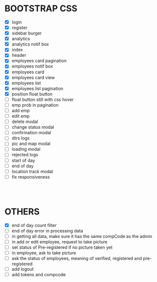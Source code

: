# BOOTSTRAP CSS

- [x] login
- [x] register
- [x] sidebar burger
- [x] analytics
- [x] analytics notif box
- [x] index
- [x] header
- [x] employees card pagination
- [x] employees notif box
- [x] employees card
- [x] employees card view
- [x] employees list
- [x] employees list pagination
- [x] position float button
- [ ] float button still with css hover
- [ ] emp prob in pagination
- [ ] add emp
- [ ] edit emp
- [ ] delete modal
- [ ] change status modal
- [ ] confirmation modal
- [ ] dtrs logs
- [ ] pic and map modal
- [ ] loading modal
- [ ] rejected logs
- [ ] start of day
- [ ] end of day
- [ ] location track modal
- [ ] fix responsiveness

<BR>

<BR>

# OTHERS
- [x] end of day count filter
- [ ] end of day error in processing data
- [ ] in getting all data, make sure it has the same compCode as the admin
- [ ] in add or edit employee, request to take picture
- [ ] set status of Pre-registered if no picture taken yet
- [ ] in employee, ask to take picture 
- [ ] ask the status of employees, meaning of verified, registered and pre-registered
- [ ] add logout
- [ ] add tokens and compcode